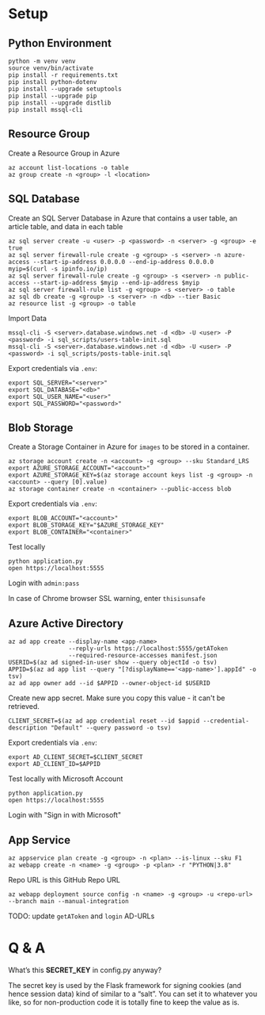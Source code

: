 # Setup

## Python Environment

    python -m venv venv
    source venv/bin/activate
    pip install -r requirements.txt
    pip install python-dotenv
    pip install --upgrade setuptools
    pip install --upgrade pip
    pip install --upgrade distlib
    pip install mssql-cli

## Resource Group

Create a Resource Group in Azure

    az account list-locations -o table
    az group create -n <group> -l <location>

## SQL Database

Create an SQL Server Database in Azure that contains a user table, an article table, and data in each table

    az sql server create -u <user> -p <password> -n <server> -g <group> -e true
    az sql server firewall-rule create -g <group> -s <server> -n azure-access --start-ip-address 0.0.0.0 --end-ip-address 0.0.0.0
    myip=$(curl -s ipinfo.io/ip)
    az sql server firewall-rule create -g <group> -s <server> -n public-access --start-ip-address $myip --end-ip-address $myip
    az sql server firewall-rule list -g <group> -s <server> -o table
    az sql db create -g <group> -s <server> -n <db> --tier Basic
    az resource list -g <group> -o table

Import Data

    mssql-cli -S <server>.database.windows.net -d <db> -U <user> -P <password> -i sql_scripts/users-table-init.sql
    mssql-cli -S <server>.database.windows.net -d <db> -U <user> -P <password> -i sql_scripts/posts-table-init.sql

Export credentials via `.env`:

    export SQL_SERVER="<server>"
    export SQL_DATABASE="<db>"
    export SQL_USER_NAME="<user>"
    export SQL_PASSWORD="<password>"

## Blob Storage

Create a Storage Container in Azure for `images` to be stored in a container.

    az storage account create -n <account> -g <group> --sku Standard_LRS
    export AZURE_STORAGE_ACCOUNT="<account>"
    export AZURE_STORAGE_KEY=$(az storage account keys list -g <group> -n <account> --query [0].value)
    az storage container create -n <container> --public-access blob

Export credentials via `.env`:

    export BLOB_ACCOUNT="<account>"
    export BLOB_STORAGE_KEY="$AZURE_STORAGE_KEY"
    export BLOB_CONTAINER="<container>"

Test locally

    python application.py
    open https://localhost:5555

  Login with `admin:pass`

In case of Chrome browser SSL warning, enter `thisisunsafe`

## Azure Active Directory

    az ad app create --display-name <app-name>
                     --reply-urls https://localhost:5555/getAToken
                     --required-resource-accesses manifest.json
    USERID=$(az ad signed-in-user show --query objectId -o tsv)
    APPID=$(az ad app list --query "[?displayName=='<app-name>'].appId" -o tsv)
    az ad app owner add --id $APPID --owner-object-id $USERID

  Create new app secret. Make sure you copy this value - it can't be retrieved.

    CLIENT_SECRET=$(az ad app credential reset --id $appid --credential-description "Default" --query password -o tsv)

Export credentials via `.env`:

    export AD_CLIENT_SECRET=$CLIENT_SECRET
    export AD_CLIENT_ID=$APPID

Test locally with Microsoft Account

    python application.py
    open https://localhost:5555

  Login with "Sign in with Microsoft"

## App Service

    az appservice plan create -g <group> -n <plan> --is-linux --sku F1
    az webapp create -n <name> -g <group> -p <plan> -r "PYTHON|3.8"

Repo URL is this GitHub Repo URL

    az webapp deployment source config -n <name> -g <group> -u <repo-url> --branch main --manual-integration

TODO: update `getAToken` and `login` AD-URLs 

# Q & A

What’s this **SECRET_KEY** in config.py anyway?

The secret key is used by the Flask framework for signing cookies (and hence session data) kind of similar to a “salt”. You can set it to whatever you like, so for non-production code it is totally fine to keep the value as is.

